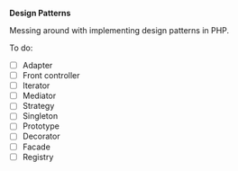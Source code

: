 **Design Patterns**

Messing around with implementing design patterns in PHP.

To do:
- [ ] Adapter
- [ ] Front controller
- [ ] Iterator
- [ ] Mediator
- [ ] Strategy
- [ ] Singleton
- [ ] Prototype
- [ ] Decorator
- [ ] Facade
- [ ] Registry
